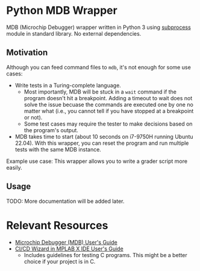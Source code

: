 # Python MDB Wrapper

MDB (Microchip Debugger) wrapper written in Python 3 using [subprocess](https://docs.python.org/3/library/subprocess.html) module in standard library. No external dependencies.

## Motivation

Although you can feed command files to `mdb`, it's not enough for some use cases:

- Write tests in a Turing-complete language.
  - Most importantly, MDB will be stuck in a `wait` command if the program doesn't hit a breakpoint. Adding a timeout to wait does not solve the issue becuase the commands are executed one by one no matter what (i.e., you cannot tell if you have stopped at a breakpoint or not).
  - Some test cases may require the tester to make decisions based on the program's output.
- MDB takes time to start (about 10 seconds on i7-9750H running Ubuntu 22.04). With this wrapper, you can reset the program and run multiple tests with the same MDB instance.

Example use case: This wrapper allows you to write a grader script more easily.

## Usage

TODO: More documentation will be added later.

# Relevant Resources

- [Microchip Debugger (MDB) User's Guide](https://ww1.microchip.com/downloads/en/DeviceDoc/50002102G.pdf)
- [CI/CD Wizard in MPLAB X IDE User's Guide](https://ww1.microchip.com/downloads/en/DeviceDoc/CICD_Wizard_in_MPLAB_X_IDE_Users_Guide_50003243.pdf)
  - Includes guidelines for testing C programs. This might be a better choice if your project is in C.
